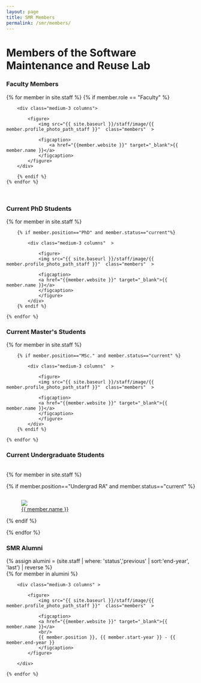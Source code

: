 ```yaml
---
layout: page
title: SMR Members
permalink: /smr/members/
---
```


# Members of the Software Maintenance and Reuse Lab


<h3>Faculty Members</h3>

<div class="row">
	{% for member in site.staff %}
		{% if member.role == "Faculty" %}

		<div class="medium-3 columns">

			<figure>
				<img src="{{ site.baseurl }}/staff/image/{{ member.profile_photo_path_staff }}"  class="members"  >

				<figcaption>
					<a href="{{member.website }}" target="_blank">{{ member.name }}</a>
				</figcaption>
			</figure>
		</div>

		{% endif %}    
	{% endfor %}
</div>

<br/>


<h3>Current PhD Students</h3>

<div class="row">
	{% for member in site.staff %}

		{% if member.position=="PhD" and member.status=="current"%}

			<div class="medium-3 columns"  >

				<figure>
				<img src="{{ site.baseurl }}/staff/image/{{ member.profile_photo_path_staff }}"  class="members"  >

				<figcaption>
				<a href="{{member.website }}" target="_blank">{{ member.name }}</a>
				</figcaption>
				</figure>
			</div>
		{% endif %}    

	{% endfor %}
</div>



<h3>Current Master's Students</h3>

<div class="row" >
	{% for member in site.staff %}

		{% if member.position=="MSc." and member.status=="current" %}

			<div class="medium-3 columns"  >

				<figure>
				<img src="{{ site.baseurl }}/staff/image/{{ member.profile_photo_path_staff }}"  class="members"  >

				<figcaption>
				<a href="{{member.website }}" target="_blank">{{ member.name }}</a>
				</figcaption>
				</figure>
			</div>
		{% endif %}    

	{% endfor %}
</div>

<div class="row" >
<h3> Current Undergraduate Students</h3>
<br/>
{% for member in site.staff %}

{% if member.position=="Undergrad RA" and member.status=="current" %}

<div class="medium-3 columns" >

<figure>
<img src="{{ site.baseurl }}/staff/image/{{ member.profile_photo_path_staff }}"  class="members"  >

<figcaption>
<a href="{{member.website }}" target="_blank">{{ member.name }}</a>
</figcaption>
</figure>

</div>
{% endif %}    

{% endfor %}
</div>


<h3>SMR Alumni </h3>
{% assign alumini = (site.staff | where: 'status','previous' | sort:'end-year', 'last') | reverse %}


<div class="row" >
	{% for member in alumini %}


		<div class="medium-3 columns" >

			<figure>
				<img src="{{ site.baseurl }}/staff/image/{{ member.profile_photo_path_staff }}"  class="members"  >

				<figcaption>
				<a href="{{member.website }}" target="_blank">{{ member.name }}</a>
				<br/>
				{{ member.position }}, {{ member.start-year }} - {{ member.end-year }}
				</figcaption>
			</figure>

		</div>

	{% endfor %}
</div>
